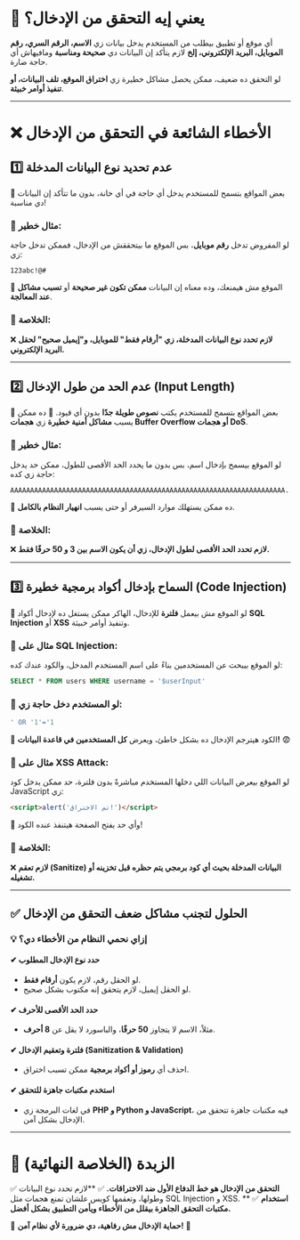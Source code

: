

# **🔹 يعني إيه التحقق من الإدخال؟**

أي موقع أو تطبيق بيطلب من المستخدم يدخل بيانات زي **الاسم، الرقم السري، رقم الموبايل، البريد الإلكتروني، إلخ** لازم يتأكد إن البيانات دي **صحيحة ومناسبة** ومافيهاش أي حاجة ضارة.

لو التحقق ده ضعيف، ممكن يحصل مشاكل خطيرة زي **اختراق الموقع، تلف البيانات، أو تنفيذ أوامر خبيثة**.

---

# **❌ الأخطاء الشائعة في التحقق من الإدخال**

## **1️⃣ عدم تحديد نوع البيانات المدخلة**

🔹 بعض المواقع بتسمح للمستخدم يدخل أي حاجة في أي خانة، بدون ما تتأكد إن البيانات دي مناسبة!

### 🔹 مثال خطير:
لو المفروض تدخل **رقم موبايل**، بس الموقع ما بيتحققش من الإدخال، فممكن تدخل حاجة زي:

```plaintext
123abc!@#
```

🔹 الموقع مش هيمنعك، وده معناه إن البيانات **ممكن تكون غير صحيحة** أو **تسبب مشاكل عند المعالجة**.

### **🔴 الخلاصة:**

❌ **لازم تحدد نوع البيانات المدخلة، زي "أرقام فقط" للموبايل، و"إيميل صحيح" لحقل البريد الإلكتروني.**

---

## **2️⃣ عدم الحد من طول الإدخال (Input Length)**

🔹 بعض المواقع بتسمح للمستخدم يكتب **نصوص طويلة جدًا** بدون أي قيود. 
🔹 ده ممكن يسبب **مشاكل أمنية خطيرة** زي **هجمات Buffer Overflow أو هجمات DoS**.

### 🔹 مثال خطير: 
لو الموقع بيسمح بإدخال اسم، بس بدون ما يحدد الحد الأقصى للطول، ممكن حد يدخل حاجة زي كده:

```plaintext
AAAAAAAAAAAAAAAAAAAAAAAAAAAAAAAAAAAAAAAAAAAAAAAAAAAAAAAAAAAAAAAAAAAAA....
```

🔹 ده ممكن يستهلك موارد السيرفر أو حتى يسبب **انهيار النظام بالكامل**.

### **🔴 الخلاصة:**

❌ **لازم تحدد الحد الأقصى لطول الإدخال، زي أن يكون الاسم بين 3 و 50 حرفًا فقط.**

---

## **3️⃣ السماح بإدخال أكواد برمجية خطيرة (Code Injection)**

🔹 لو الموقع مش بيعمل **فلترة** للإدخال، الهاكر ممكن يستغل ده لإدخال أكواد **SQL Injection** أو **XSS** وتنفيذ أوامر خبيثة.

### 🔹 مثال على **SQL Injection:**
لو الموقع بيبحث عن المستخدمين بناءً على اسم المستخدم المدخل، والكود عندك كده:

```sql
SELECT * FROM users WHERE username = '$userInput'
```

### 🔹 لو المستخدم دخل حاجة زي:

```sql
' OR '1'='1
```

🔹 الكود هيترجم الإدخال ده بشكل خاطئ، ويعرض **كل المستخدمين في قاعدة البيانات!** 😨

### 🔹 مثال على **XSS Attack:** 
لو الموقع بيعرض البيانات اللي دخلها المستخدم مباشرةً بدون فلترة، حد ممكن يدخل كود JavaScript زي:

```html
<script>alert('تم الاختراق!')</script>
```

🔹 وأي حد يفتح الصفحة هيتنفذ عنده الكود!

### **🔴 الخلاصة:**

❌ **لازم تعقم (Sanitize) البيانات المدخلة بحيث أي كود برمجي يتم حظره قبل تخزينه أو تشغيله.**

---

## **✅ الحلول لتجنب مشاكل ضعف التحقق من الإدخال**

### 💡 **إزاي نحمي النظام من الأخطاء دي؟** 
#### ✔ **حدد نوع الإدخال المطلوب**

- لو الحقل رقم، لازم يكون **أرقام فقط**.
- لو الحقل إيميل، لازم يتحقق إنه مكتوب بشكل صحيح.

#### ✔ **حدد الحد الأقصى للأحرف**

- مثلاً، الاسم لا يتجاوز **50 حرفًا**، والباسورد لا يقل عن **8 أحرف**.

#### ✔ **فلترة وتعقيم الإدخال (Sanitization & Validation)**

- احذف أي **رموز أو أكواد برمجية** ممكن تسبب اختراق.

#### ✔ **استخدم مكتبات جاهزة للتحقق**

- في لغات البرمجة زي **PHP و Python و JavaScript**، فيه مكتبات جاهزة تتحقق من الإدخال بشكل آمن.

---

# **🎯 الزبدة (الخلاصة النهائية)**

✅ **التحقق من الإدخال هو خط الدفاع الأول ضد الاختراقات.** 
✅ **لازم تحدد نوع البيانات وطولها، وتعقمها كويس علشان تمنع هجمات مثل SQL Injection و XSS.
** ✅ **استخدام مكتبات التحقق الجاهزة بيقلل من الأخطاء ويأمن التطبيق بشكل أفضل.**

🔐 **حماية الإدخال مش رفاهية، دي ضرورة لأي نظام آمن!** 🚀